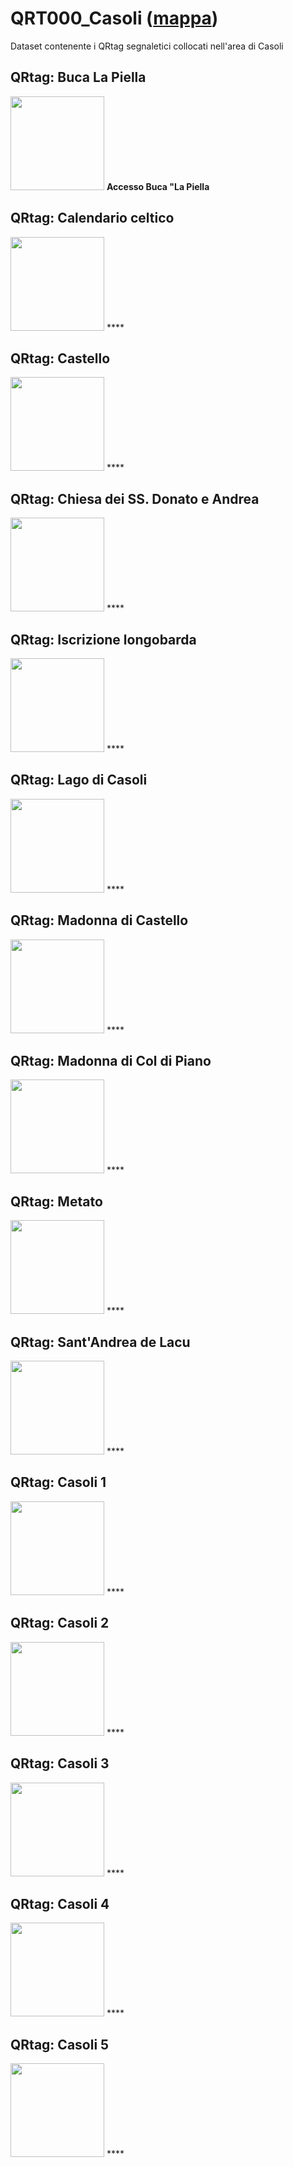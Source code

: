 # QRT000_Casoli ([mappa](https://umap.openstreetmap.fr/it/map/qrt000_casoli_1041683))
Dataset contenente i QRtag segnaletici collocati nell'area di Casoli 
## QRtag: Buca La Piella
[<img src='qrtags/t5ysrm.png' width='150'/>](qrtags/t5ysrm.png) **Accesso Buca "La Piella**
## QRtag: Calendario celtico
[<img src='qrtags/my0kp8.png' width='150'/>](qrtags/my0kp8.png) ****
## QRtag: Castello
[<img src='qrtags/4l4r6y.png' width='150'/>](qrtags/4l4r6y.png) ****
## QRtag: Chiesa dei SS. Donato e Andrea
[<img src='qrtags/lwtyx6.png' width='150'/>](qrtags/lwtyx6.png) ****
## QRtag: Iscrizione longobarda
[<img src='qrtags/60m75s.png' width='150'/>](qrtags/60m75s.png) ****
## QRtag: Lago di Casoli
[<img src='qrtags/xqjpbk.png' width='150'/>](qrtags/xqjpbk.png) ****
## QRtag: Madonna di Castello
[<img src='qrtags/qlci89.png' width='150'/>](qrtags/qlci89.png) ****
## QRtag: Madonna di Col di Piano
[<img src='qrtags/3w44wr.png' width='150'/>](qrtags/3w44wr.png) ****
## QRtag: Metato
[<img src='qrtags/sbgnl0.png' width='150'/>](qrtags/sbgnl0.png) ****
## QRtag: Sant'Andrea de Lacu
[<img src='qrtags/fxq83v.png' width='150'/>](qrtags/fxq83v.png) ****
## QRtag: Casoli 1
[<img src='qrtags/5ahvp8.png' width='150'/>](qrtags/5ahvp8.png) ****
## QRtag: Casoli 2
[<img src='qrtags/kwr1wx.png' width='150'/>](qrtags/kwr1wx.png) ****
## QRtag: Casoli 3
[<img src='qrtags/hve4pj.png' width='150'/>](qrtags/hve4pj.png) ****
## QRtag: Casoli 4
[<img src='qrtags/mprs0w.png' width='150'/>](qrtags/mprs0w.png) ****
## QRtag: Casoli 5
[<img src='qrtags/e4n2js.png' width='150'/>](qrtags/e4n2js.png) ****
